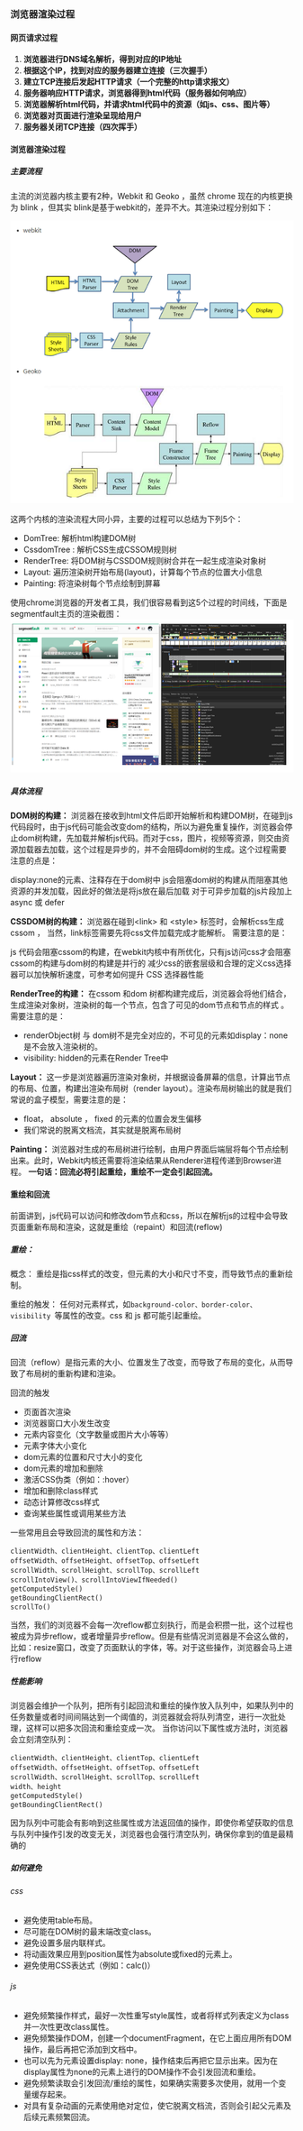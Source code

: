 ### 浏览器渲染过程
#### 网页请求过程
1. **浏览器进行DNS域名解析，得到对应的IP地址**
2. **根据这个IP，找到对应的服务器建立连接（三次握手）**
3. **建立TCP连接后发起HTTP请求（一个完整的http请求报文）**
4. **服务器响应HTTP请求，浏览器得到html代码（服务器如何响应）**
5. **浏览器解析html代码，并请求html代码中的资源（如js、css、图片等）**
6. **浏览器对页面进行渲染呈现给用户**
7. **服务器关闭TCP连接（四次挥手）**

#### 浏览器渲染过程
##### 主要流程
主流的浏览器内核主要有2种，Webkit 和 Geoko ，虽然 chrome 现在的内核更换为 blink ，但其实 blink是基于webkit的，差异不大。其渲染过程分别如下：

![](./images/render-4.png)

这两个内核的渲染流程大同小异，主要的过程可以总结为下列5个：

- DomTree: 解析html构建DOM树
- CssdomTree : 解析CSS生成CSSOM规则树
- RenderTree: 将DOM树与CSSDOM规则树合并在一起生成渲染对象树
- Layout: 遍历渲染树开始布局(layout)，计算每个节点的位置大小信息
- Painting: 将渲染树每个节点绘制到屏幕

使用chrome浏览器的开发者工具，我们很容易看到这5个过程的时间线，下面是segmentfault主页的渲染截图：
![](./images/render-5.png)

##### 具体流程

**DOM树的构建：**
浏览器在接收到html文件后即开始解析和构建DOM树，在碰到js代码段时，由于js代码可能会改变dom的结构，所以为避免重复操作，浏览器会停止dom树构建，先加载并解析js代码。而对于css，图片，视频等资源，则交由资源加载器去加载，这个过程是异步的，并不会阻碍dom树的生成。这个过程需要注意的点是：

display:none的元素、注释存在于dom树中
js会阻塞dom树的构建从而阻塞其他资源的并发加载，因此好的做法是将js放在最后加载
对于可异步加载的js片段加上 async 或 defer

**CSSDOM树的构建：**
浏览器在碰到<link\> 和 <style\> 标签时，会解析css生成cssom ， 当然，link标签需要先将css文件加载完成才能解析。
需要注意的是：

js 代码会阻塞cssom的构建，在webkit内核中有所优化，只有js访问css才会阻塞
cssom的构建与dom树的构建是并行的
减少css的嵌套层级和合理的定义css选择器可以加快解析速度，可参考如何提升 CSS 选择器性能

**RenderTree的构建：**
在cssom 和dom 树都构建完成后，浏览器会将他们结合，生成渲染对象树，渲染树的每一个节点，包含了可见的dom节点和节点的样式 。
需要注意的是：

- renderObject树 与 dom树不是完全对应的，不可见的元素如display：none 是不会放入渲染树的。
- visibility: hidden的元素在Render Tree中

**Layout：**
这一步是浏览器遍历渲染对象树，并根据设备屏幕的信息，计算出节点的布局、位置，构建出渲染布局树（render layout）。渲染布局树输出的就是我们常说的盒子模型，需要注意的是：

- float， absolute ， fixed 的元素的位置会发生偏移
- 我们常说的脱离文档流，其实就是脱离布局树

**Painting：**
浏览器对生成的布局树进行绘制，由用户界面后端层将每个节点绘制出来。此时，Webkit内核还需要将渲染结果从Renderer进程传递到Browser进程。
**一句话：回流必将引起重绘，重绘不一定会引起回流。**

#### 重绘和回流

前面讲到，js代码可以访问和修改dom节点和css，所以在解析js的过程中会导致页面重新布局和渲染，这就是重绘（repaint）和回流(reflow)

##### 重绘：
概念：
重绘是指css样式的改变，但元素的大小和尺寸不变，而导致节点的重新绘制。

重绘的触发：
任何对元素样式，如`background-color、border-color、visibility `等属性的改变。css 和 js 都可能引起重绘。

##### 回流

回流（reflow）是指元素的大小、位置发生了改变，而导致了布局的变化，从而导致了布局树的重新构建和渲染。

回流的触发
- 页面首次渲染
- 浏览器窗口大小发生改变
- 元素内容变化（文字数量或图片大小等等）
- 元素字体大小变化
- dom元素的位置和尺寸大小的变化
- dom元素的增加和删除
- 激活CSS伪类（例如：:hover）
- 增加和删除class样式
- 动态计算修改css样式
- 查询某些属性或调用某些方法

一些常用且会导致回流的属性和方法：
```
clientWidth、clientHeight、clientTop、clientLeft
offsetWidth、offsetHeight、offsetTop、offsetLeft
scrollWidth、scrollHeight、scrollTop、scrollLeft
scrollIntoView()、scrollIntoViewIfNeeded()
getComputedStyle()
getBoundingClientRect()
scrollTo()
```

当然，我们的浏览器不会每一次reflow都立刻执行，而是会积攒一批，这个过程也被成为异步reflow，或者增量异步reflow。但是有些情况浏览器是不会这么做的，比如：resize窗口，改变了页面默认的字体，等。对于这些操作，浏览器会马上进行reflow

##### 性能影响
浏览器会维护一个队列，把所有引起回流和重绘的操作放入队列中，如果队列中的任务数量或者时间间隔达到一个阈值的，浏览器就会将队列清空，进行一次批处理，这样可以把多次回流和重绘变成一次。
当你访问以下属性或方法时，浏览器会立刻清空队列：

```
clientWidth、clientHeight、clientTop、clientLeft
offsetWidth、offsetHeight、offsetTop、offsetLeft
scrollWidth、scrollHeight、scrollTop、scrollLeft
width、height
getComputedStyle()
getBoundingClientRect()
```

因为队列中可能会有影响到这些属性或方法返回值的操作，即使你希望获取的信息与队列中操作引发的改变无关，浏览器也会强行清空队列，确保你拿到的值是最精确的

##### 如何避免
###### css
- 避免使用table布局。
- 尽可能在DOM树的最末端改变class。
- 避免设置多层内联样式。
- 将动画效果应用到position属性为absolute或fixed的元素上。
- 避免使用CSS表达式（例如：calc()）
###### js
- 避免频繁操作样式，最好一次性重写style属性，或者将样式列表定义为class并一次性更改class属性。
- 避免频繁操作DOM，创建一个documentFragment，在它上面应用所有DOM操作，最后再把它添加到文档中。
- 也可以先为元素设置display: none，操作结束后再把它显示出来。因为在display属性为none的元素上进行的DOM操作不会引发回流和重绘。
- 避免频繁读取会引发回流/重绘的属性，如果确实需要多次使用，就用一个变量缓存起来。
- 对具有复杂动画的元素使用绝对定位，使它脱离文档流，否则会引起父元素及后续元素频繁回流。